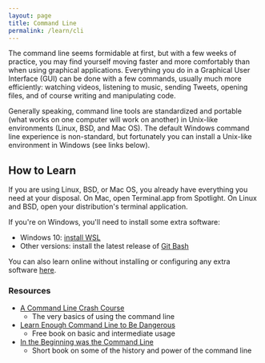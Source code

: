 ```yaml
---
layout: page
title: Command Line
permalink: /learn/cli
---
```


The command line seems formidable at first, but with a few weeks of practice,
you may find yourself moving faster and more comfortably than when using
graphical applications. Everything you do in a Graphical User Interface (GUI)
can be done with a few commands, usually much more efficiently: watching videos,
listening to music, sending Tweets, opening files, and of course writing and
manipulating code.

Generally speaking, command line tools are standardized and portable (what works
on one computer will work on another) in Unix-like environments (Linux, BSD, and
Mac OS). The default Windows command line experience is non-standard, but
fortunately you can install a Unix-like environment in Windows (see links
below).

## How to Learn

If you are using Linux, BSD, or Mac OS, you already have everything you need at
your disposal. On Mac, open Terminal.app from Spotlight. On Linux and BSD, open
your distribution's terminal application.

If you're on Windows, you'll need to install some extra software:

* Windows 10: [install WSL](https://wsl-guide.kennethreitz.org/en/latest/installation.html)
* Other versions: install the latest release of [Git Bash](https://gitforwindows.org/)

You can also learn online without installing or configuring any extra software
[here](https://www.katacoda.com/courses/ubuntu/playground).

### Resources

* [A Command Line Crash Course](https://www.vikingcodeschool.com/web-development-basics/a-command-line-crash-course)
    - The very basics of using the command line
* [Learn Enough Command Line to Be Dangerous](https://www.learnenough.com/command-line-tutorial/basics)
    - Free book on basic and intermediate usage
* [In the Beginning was the Command Line](https://smorgasborg.artlung.com/C_R_Y_P_T_O_N_O_M_I_C_O_N.shtml)
    - Short book on some of the history and power of the command line

